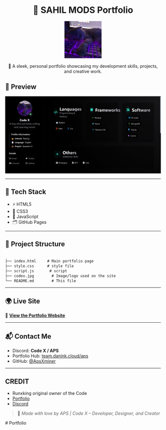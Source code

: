<h1 align="center">🚀 SAHIL MODS Portfolio</h1>

<p align="center">
  <img src="codex.jpg" width="120" alt="Logo"/>
</p>

<p align="center">
  💼 A sleek, personal portfolio showcasing my development skills, projects, and creative work.
</p>



## 📸 Preview

![Screenshot of Portfolio](preview.png)

---

## 🧰 Tech Stack

- ⚡ HTML5
- 🎨 CSS3
- 🧠 JavaScript
- 🗂️ GitHub Pages

---

## 📁 Project Structure

```

├── index.html     # Main portfolio page
├── style.css      # style file
├── script.js       # script
├── codex.jpg        # Image/logo used on the site
└── README.md        # This file

```

---

## 🌍 Live Site

🔗 **[View the Portfolio Website](https://apsxminer.github.io/Portfolio/)**

---

## 📬 Contact Me

- Discord: **Code X / APS**
- Portfolio Hub: [team.danink.cloud/aps](https://team.danink.cloud/aps)
- GitHub: [@ApsXminer](https://github.com/ApsXminer)

---

## CREDIT
- Runxking original owner of the Code
- [Portfolio](https://runxking.netlify.app/)
- [Discord](https://discord.com/users/767979794411028491)


> 💖 *Made with love by APS | Code X – Developer, Designer, and Creator*

#   P o r t f o l i o 
 
 

